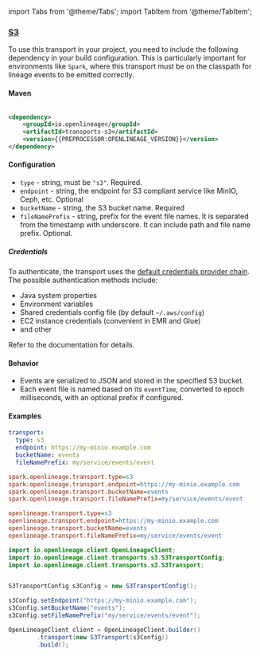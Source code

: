 import Tabs from '@theme/Tabs';
import TabItem from '@theme/TabItem';


### [S3](https://github.com/OpenLineage/OpenLineage/blob/main/client/transports-s3/src/main/java/io/openlineage/client/transports/s3/S3Transport.java)

To use this transport in your project, you need to include the following dependency in your build configuration. This is
particularly important for environments like `Spark`, where this transport must be on the classpath for lineage events
to be emitted correctly.

#### Maven

```xml

<dependency>
    <groupId>io.openlineage</groupId>
    <artifactId>transports-s3</artifactId>
    <version>{{PREPROCESSOR:OPENLINEAGE_VERSION}}</version>
</dependency>
```

#### Configuration

- `type` - string, must be `"s3"`. Required.
- `endpoint` - string, the endpoint for S3 compliant service like MinIO, Ceph, etc. Optional
- `bucketName` - string, the S3 bucket name. Required
- `fileNamePrefix` - string, prefix for the event file names. It is separated from the timestamp with underscore. It can
  include path and file name prefix. Optional.

##### Credentials

To authenticate, the transport uses
the [default credentials provider chain](https://docs.aws.amazon.com/sdk-for-java/latest/developer-guide/credentials-chain.html). The possible authentication methods include:
- Java system properties
- Environment variables
- Shared credentials config file (by default `~/.aws/config`)
- EC2 instance credentials (convenient in EMR and Glue)
- and other

Refer to the documentation for details.

#### Behavior

- Events are serialized to JSON and stored in the specified S3 bucket.
- Each event file is named based on its `eventTime`, converted to epoch milliseconds, with an optional prefix if
  configured.

#### Examples

<Tabs groupId="integrations">
<TabItem value="yaml" label="Yaml Config">

```yaml
transport:
  type: s3
  endpoint: https://my-minio.example.com
  bucketName: events
  fileNamePrefix: my/service/events/event
```

</TabItem>
<TabItem value="spark" label="Spark Config">

```ini
spark.openlineage.transport.type=s3
spark.openlineage.transport.endpoint=https://my-minio.example.com
spark.openlineage.transport.bucketName=events
spark.openlineage.transport.fileNamePrefix=my/service/events/event
```

</TabItem>
<TabItem value="flink" label="Flink Config">

```ini
openlineage.transport.type=s3
openlineage.transport.endpoint=https://my-minio.example.com
openlineage.transport.bucketName=events
openlineage.transport.fileNamePrefix=my/service/events/event
```

</TabItem>
<TabItem value="java" label="Java Code">

```java
import io.openlineage.client.OpenLineageClient;
import io.openlineage.client.transports.s3.S3TransportConfig;
import io.openlineage.client.transports.s3.S3Transport;


S3TransportConfig s3Config = new S3TransportConfig();

s3Config.setEndpoint("https://my-minio.example.com");
s3Config.setBucketName("events");
s3Config.setFileNamePrefix("my/service/events/event");

OpenLineageClient client = OpenLineageClient.builder()
        .transport(new S3Transport(s3Config))
        .build();
```

</TabItem>
</Tabs>